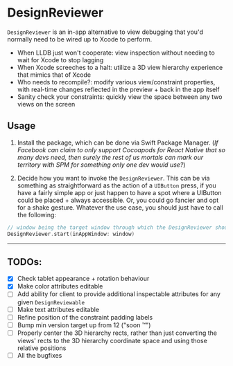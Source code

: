 # DesignReviewer

`DesignReviewer` is an in-app alternative to view debugging that you'd normally need to be wired up to
Xcode to perform. 

* When LLDB just won't cooperate: view inspection without needing to wait for Xcode to stop lagging
* When Xcode screeches to a halt: utilize a 3D view hierarchy experience that mimics that of Xcode
* Who needs to recompile?: modify various view/constraint properties, with real-time changes reflected in the preview + back in the app itself
* Sanity check your constraints: quickly view the space between any two views on the screen

## Usage

1. Install the package, which can be done via Swift Package Manager. (_If Facebook can claim to only support Cocoapods for React Native that so many devs need, then surely the rest of us mortals can mark our territory with SPM for something only one dev would use?_)

2. Decide how you want to invoke the `DesignReviewer`. This can be via something as straightforward as the action of a `UIButton` press, if you have a fairly simple app or just happen to have a spot where a UIButton could be placed + always accessible. Or, you could go fancier and opt for a shake gesture. Whatever the use case, you should just have to call the following:
```swift
// window being the target window through which the DesignReviewer should parse.
DesignReviewer.start(inAppWindow: window) 
```

---

## TODOs:

- [x] Check tablet appearance + rotation behaviour
- [x] Make color attributes editable
- [ ] Add ability for client to provide additional inspectable attributes for any given `DesignReviewable`
- [ ] Make text attributes editable
- [ ] Refine position of the constraint padding labels
- [ ] Bump min version target up from 12 ("soon :tm:")
- [ ] Properly center the 3D hierarchy rects, rather than just converting the views' rects to the 3D hierarchy coordinate space and using those relative positions
- [ ] All the bugfixes
